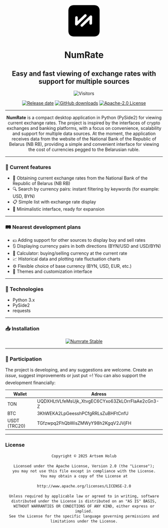 <div <div align="center">
    <img src="/src/assets/logo/logo.png" alt="Numrate logo" title="Numrate logo" width="100"/>
    <h1>NumRate </h1>
    <h2>Easy and fast viewing of exchange rates with support for multiple sources</h2>

![Visitors](https://visitor-badge.laobi.icu/badge?page_id=WiNE-iNEFF.Numrate&left_text=visitors)

[![Release date](https://img.shields.io/github/manifest-json/v/WiNE-iNEFF/Numrate)](https://github.com/WiNE-iNEFF/Numrate/releases/latest)
[![GitHub downloads](https://img.shields.io/github/downloads/WiNE-iNEFF/Numrate/total)](https://github.com/WiNE-iNEFF/Numrate/releases/latest)
[![Apache-2.0 License](https://img.shields.io/github/license/WiNE-iNEFF/Numrate)](https://github.com/WiNE-iNEFF/Numrate/blob/main/LICENSE)

---

**NumRate** is a compact desktop application in Python (PySide2) for viewing current exchange rates. The project is inspired by the interfaces of crypto exchanges and banking platforms, with a focus on convenience, scalability and support for multiple data sources. At the moment, the application receives data from the website of the National Bank of the Republic of Belarus (NB RB), providing a simple and convenient interface for viewing the cost of currencies pegged to the Belarusian ruble.
</div>

---
### 🔧 Current features

- 📡 Obtaining current exchange rates from the National Bank of the Republic of Belarus (NB RB)
- 🔍 Search by currency pairs: instant filtering by keywords (for example: USD, BYN)
- 📋 Simple list with exchange rate display
- 🌙 Minimalistic interface, ready for expansion

---

### 🛤️ Nearest development plans

- 💵 Adding support for other sources to display buy and sell rates
- 🔃 Displaying currency pairs in both directions (BYN/USD and USD/BYN)
- 🧮 Calculator: buying/selling currency at the current rate
- 📈 Historical data and plotting rate fluctuation charts
- ⚙️ Flexible choice of base currency (BYN, USD, EUR, etc.)
- 🧩 Themes and customization interface

---

### 🧰 Technologies

- Python 3.x
- PySide2
- requests

---

### 📥 Installation

<center>

[![Numrate Stable](https://img.shields.io/github/release/WiNE-iNEFF/Numrate.svg?maxAge=3600&label=Stable)](https://mihon.app/download)

</center>

---

### 🤝 Participation

The project is developing, and any suggestions are welcome. Create an *issue*, suggest improvements or just put ⭐️!
You can also support the development financially:
<div align="center">

| Wallet       | Adress                                           |
| ------------ | ------------------------------------------------ |
| TON          | UQDXHLtVLfeMsUjk_XtvgEC6CYxo63ZkLOrrFlaAe2cGn3-Z |
| BTC          | 3KhWEKA2LpGeesshPCfgRRLsZuBHFtCnfU               |
| USDT (TRC20) | TGfzwpq2FhQbWisZMWyY98h2KgqV2JVjFH               |

</div>

---

### License

<div align="center">
    
    Copyright © 2025 Artsem Holub
    
    Licensed under the Apache License, Version 2.0 (the "License");
    you may not use this file except in compliance with the License.
    You may obtain a copy of the License at
    
    http://www.apache.org/licenses/LICENSE-2.0
    
    Unless required by applicable law or agreed to in writing, software
    distributed under the License is distributed on an "AS IS" BASIS,
    WITHOUT WARRANTIES OR CONDITIONS OF ANY KIND, either express or implied.
    See the License for the specific language governing permissions and
    limitations under the License.
    
</div>
